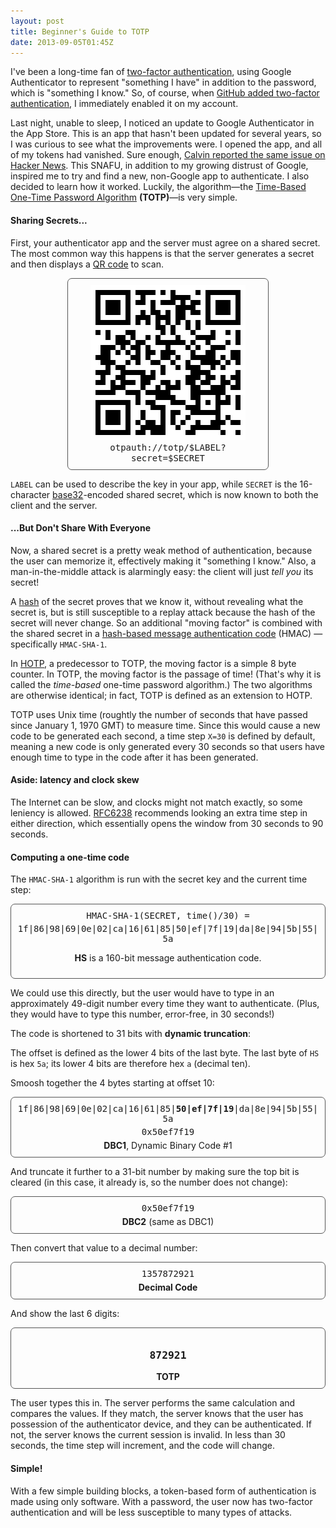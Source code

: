 ```yaml
---
layout: post
title: Beginner's Guide to TOTP
date: 2013-09-05T01:45Z
---
```

I've been a long-time fan of [two-factor authentication][2fa],
using Google Authenticator to represent "something I have"
in addition to the password, which is "something I know."
So, of course, when [GitHub added two-factor authentication][GitHub],
I immediately enabled it on my account.

Last night, unable to sleep, I noticed an update to Google Authenticator
in the App Store. This is an app that hasn't been updated for several years,
so I was curious to see what the improvements were. I opened the app, and all
of my tokens had vanished. Sure enough, 
[Calvin reported the same issue on Hacker News][calvin].
This SNAFU, in addition to my growing distrust of Google, 
inspired me to try and find a new, non-Google
app to authenticate. I also decided to learn how it worked. Luckily, 
the algorithm&mdash;the 
[Time-Based One-Time Password Algorithm][TOTP]
**(TOTP)**&mdash;is very simple. 

#### Sharing Secrets...

First, your authenticator app and the server must agree on a shared secret.
The most common way this happens is that the server generates a secret
and then displays a [QR code][QR] to scan.

<div style="width: 300px; border: 1px solid #555; padding: 10px; border-radius: 7px; text-align: center; margin:auto">
<img src="/otpauthexample.png" alt="The QR code for this URI" /><br />
<tt>otpauth://totp/$LABEL?secret=$SECRET</tt>
</div>

`LABEL` can be used to describe the key in your app, while `SECRET` is
the 16-character [base32][base32]-encoded shared secret, which is now
known to both the client and the server.

#### ...But Don't Share With Everyone

Now, a shared secret is a pretty weak method of authentication, because
the user can memorize it, effectively making it "something I know."
Also, a man-in-the-middle attack is alarmingly easy: the client will
just *tell you* its secret!

A [hash][hash] of the secret proves that we know it, without revealing
what the secret is, but is still susceptible to a replay attack because
the hash of the secret will never change. So an additional "moving factor"
is combined with the shared secret in a
[hash-based message authentication code][HMAC] (HMAC)
&mdash;specifically `HMAC-SHA-1`.

In [HOTP][HOTP], a predecessor to TOTP, the moving factor is a
simple 8 byte counter. In TOTP, the moving factor is the passage of time!
(That's why it is called the *time-based* one-time password algorithm.)
The two algorithms are otherwise identical; in fact, TOTP is defined as
an extension to HOTP.

TOTP uses Unix time (roughtly the number of seconds that have passed since
January 1, 1970 GMT) to measure time. Since this would cause a new code
to be generated each second, a time step `X=30` is defined by default,
meaning a new code is only generated every 30 seconds so that users have
enough time to type in the code after it has been generated.

#### Aside: latency and clock skew
The Internet can be slow, and clocks might not match exactly, so some
leniency is allowed. [RFC6238][TOTP] recommends looking an extra time
step in either direction, which essentially opens the window from
30 seconds to 90 seconds.

#### Computing a one-time code

The `HMAC-SHA-1` algorithm is run with the secret key and the current
time step:


<div style="border: 1px solid #555; padding: 10px; border-radius: 7px; text-align: center; margin:auto">
<tt style="display: block; margin-bottom: 5px">
HMAC-SHA-1(SECRET, time()/30) =
</tt>
<tt style="display: block; margin-bottom: 5px">
1f|86|98|69|0e|02|ca|16|61|85|50|ef|7f|19|da|8e|94|5b|55|5a
</tt>

<b>HS</b> is a 160-bit message authentication code.
</div>

We could use this directly, but the user would have to type in an
approximately 49-digit number every time they want to authenticate.
(Plus, they would have to type this number, error-free, in 30 seconds!)

The code is shortened to 31 bits with **dynamic truncation**:

The offset is defined as the lower 4 bits of the last byte.
The last byte of `HS` is hex `5a`; its lower 4 bits are therefore hex `a`
(decimal ten).

Smoosh together the 4 bytes starting at offset 10:

<div style="border: 1px solid #555; padding: 10px; border-radius: 7px; text-align: center; margin:auto">
<tt style="display: block; margin-bottom: 5px">
1f|86|98|69|0e|02|ca|16|61|85|<b>50|ef|7f|19</b>|da|8e|94|5b|55|5a
</tt>

<tt style="display: block; margin-bottom: 5px">
0x50ef7f19
</tt>
<b>DBC1</b>, Dynamic Binary Code #1
</div>

And truncate it further to a 31-bit number by making sure the top bit is cleared
(in this case, it already is, so the number does not change):

<div style="border: 1px solid #555; padding: 10px; border-radius: 7px; text-align: center; margin:auto">
<tt style="display: block; margin-bottom: 5px">
0x50ef7f19
</tt>
<b>DBC2</b> (same as DBC1)
</div>

Then convert that value to a decimal number:

<div style="border: 1px solid #555; padding: 10px; border-radius: 7px; text-align: center; margin:auto">
<tt style="display:block;margin-bottom:5px">
1357872921
</tt>
<b>Decimal Code</b>
</div>

And show the last 6 digits:

<div style="border: 1px solid #555; padding: 10px; border-radius: 7px; text-align: center; margin:auto">
<h3><tt>872921</tt></h3>
<b>TOTP</b>
</div>

The user types this in. The server performs the same calculation and compares
the values. If they match, the server knows that the user has possession
of the authenticator device, and they can be authenticated. If not, the
server knows the current session is invalid. In less than 30 seconds, the
time step will increment, and the code will change.

#### Simple!
With a few simple building blocks, a token-based form of authentication is
made using only software. With a password, the user now has two-factor
authentication and will be less susceptible to many types of attacks.

[HMAC]: https://en.wikipedia.org/wiki/Hash-based_message_authentication_code
[2fa]: https://en.wikipedia.org/wiki/Multi-factor_authentication
[GitHub]: https://github.com/blog/1614-two-factor-authentication
[calvin]: https://news.ycombinator.com/item?id=6325760
[base32]: https://en.wikipedia.org/wiki/Base32
[hash]: https://en.wikipedia.org/wiki/Cryptographic_hash_function
[TOTP]: https://www.ietf.org/rfc/rfc6238.txt
[HOTP]: https://www.ietf.org/rfc/rfc4226.txt
[QR]: https://en.wikipedia.org/wiki/QR_code

